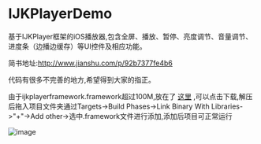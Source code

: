 # IJKPlayerDemo
基于IJKPlayer框架的iOS播放器,包含全屏、播放、暂停、亮度调节、音量调节、进度条（边播边缓存）等UI控件及相应功能。

简书地址:http://www.jianshu.com/p/92b7377fe4b6

代码有很多不完善的地方,希望得到大家的指正。

由于ijkplayerframework.framework超过100M,放在了 [这里](https://pan.baidu.com/s/1mhSwfSs)  ,可以点击下载,解压后拖入项目文件夹通过Targets->Build Phases->Link Binary With Libraries->"+"->Add other->选中.framework文件进行添加,添加后项目可正常运行



![image](https://github.com/zsj1992/IJKPlayerDemo/blob/master/ZSIJKPlayer_Demo/ZSIJKPlayer_Demo/ZSPlayer.gif)
